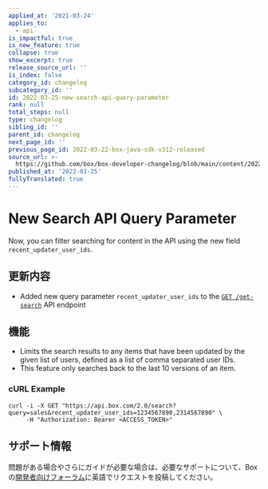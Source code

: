 ```yaml
---
applied_at: '2021-03-24'
applies_to:
  - api
is_impactful: true
is_new_feature: true
collapse: true
show_excerpt: true
release_source_url: ''
is_index: false
category_id: changelog
subcategory_id: ''
id: 2022-03-25-new-search-api-query-parameter
rank: null
total_steps: null
type: changelog
sibling_id: ''
parent_id: changelog
next_page_id: ''
previous_page_id: 2022-03-22-box-java-sdk-v312-released
source_url: >-
  https://github.com/box/box-developer-changelog/blob/main/content/2022/03-25-new-search-api-query-parameter.md
published_at: '2022-03-25'
fullyTranslated: true
---
```

# New Search API Query Parameter

Now, you can filter searching for content in the API using the new field `recent_updater_user_ids`.

<!-- more -->

## 更新内容

* Added new query parameter `recent_updater_user_ids` to the [`GET /get-search`][2] API endpoint

## 機能

* Limits the search results to any items that have been updated by the given list of users, defined as a list of comma separated user IDs.
* This feature only searches back to the last 10 versions of an item.

### cURL Example

```curl
curl -i -X GET "https://api.box.com/2.0/search?query=sales&recent_updater_user_ids=1234567890,2314567890" \
     -H "Authorization: Bearer <ACCESS_TOKEN>"
```

## サポート情報

問題がある場合やさらにガイドが必要な場合は、必要なサポートについて、Boxの[開発者向けフォーラム][1]に英語でリクエストを投稿してください。

[1]: https://support.box.com/hc/en-us/community/topics/360001932973-Platform-and-Developer-Forum

[2]: e://get-search/#param-recent_updater_user_ids
